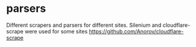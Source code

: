 # parsers

Different scrapers and parsers for different sites. 
Silenium and cloudflare-scrape were used for some sites 
https://github.com/Anorov/cloudflare-scrape
